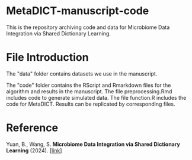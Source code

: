# MetaDICT-manuscript-code
This is the repository archiving code and data for Microbiome Data Integration via Shared Dictionary Learning.

# File Introduction
The "data" folder contains datasets we use in the manuscript. 

The "code" folder contains the RScript and Rmarkdown files for the algorithm and results in the manuscript. 
The file preprocessing.Rmd includes code to generate simulated data.
The file function.R includes the code for MetaDICT. Results can be replicated by corresponding files.

# Reference
Yuan, B., Wang, S.
<b>Microbiome Data Integration via Shared Dictionary Learning</b>
(2024).
[<a href=https://www.biorxiv.org/content/10.1101/2024.10.04.616752v1>link</a>]
